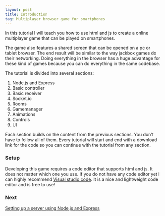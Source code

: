 ```yaml
---
layout: post
title: Introduction
tag: Multiplayer browser game for smartphones
---
```


In this tutorial I will teach you how to use html and js to create a online multiplayer game that can be played on smartphones. 

The game also features a shared screen that can be opened on a pc or tablet browser. The end result will be similar to the way jackbox games do their networking. Doing everything in the browser has a huge advantage for these kind of games because you can do everything in the same codebase.

The tutorial is divided into several sections:

1. Node.js and Express
2. Basic controller
3. Basic receiver
4. Socket.io
5. Rooms
6. Gamemanager
7. Animations
8. Controls
9. UI

Each section builds on the content from the previous sections. You don't have to follow all of them. Every tutorial will start and end with a download link for the code so you can continue with the tutorial from any section.

### Setup

Developing this game requires a code editor that supports html and js. It does not matter which one you use. If you do not have any code editor yet I can highly recommend [Visual studio code](https://code.visualstudio.com/). It is a nice and lightweight code editor and is free to use!

### Next

[Setting up a server using Node.js and Express]()
